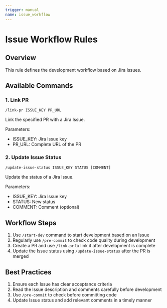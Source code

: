 ```yaml
---
trigger: manual
name: issue_workflow
---
```


# Issue Workflow Rules

## Overview

This rule defines the development workflow based on Jira Issues.

## Available Commands

### 1. Link PR

```
/link-pr ISSUE_KEY PR_URL
```

Link the specified PR with a Jira Issue.

Parameters:
- ISSUE_KEY: Jira Issue key
- PR_URL: Complete URL of the PR

### 2. Update Issue Status

```
/update-issue-status ISSUE_KEY STATUS [COMMENT]
```

Update the status of a Jira Issue.

Parameters:
- ISSUE_KEY: Jira Issue key
- STATUS: New status
- COMMENT: Comment (optional)

## Workflow Steps

1. Use `/start-dev` command to start development based on an Issue
2. Regularly use `/pre-commit` to check code quality during development
3. Create a PR and use `/link-pr` to link it after development is complete
4. Update the Issue status using `/update-issue-status` after the PR is merged

## Best Practices

1. Ensure each Issue has clear acceptance criteria
2. Read the Issue description and comments carefully before development
3. Use `/pre-commit` to check before committing code
4. Update Issue status and add relevant comments in a timely manner